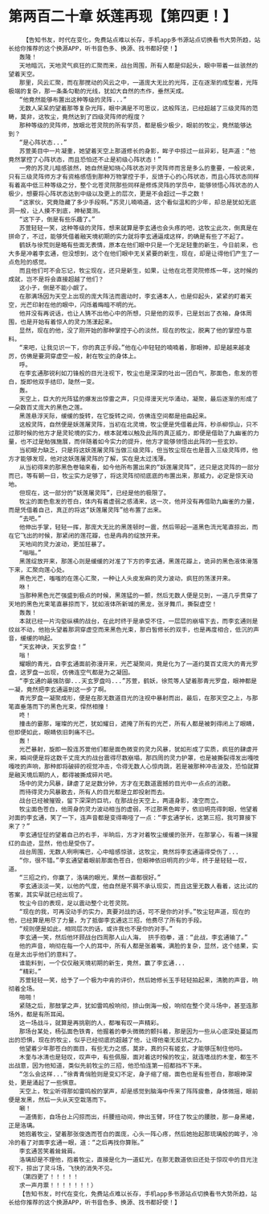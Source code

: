 # 第两百二十章 妖莲再现【第四更！】
        【告知书友，时代在变化，免费站点难以长存，手机app多书源站点切换看书大势所趋，站长给你推荐的这个换源APP，听书音色多、换源、找书都好使！】
       轰隆！
       天地暗沉，天地灵气疯狂的汇聚而来，战台周围，所有人都是仰起头，眼中带着一丝骇然的望着天空。
       那里，风云汇聚，而在那搅动的风云之中，一道庞大无比的光阵，正在逐渐的成型着，光阵极端的复杂，那一条条勾勒的光线，犹如大自然的杰作，垂然天成。
       “他竟然能够布置出这种等级的灵阵...”
       无数人呆呆的望着那等复杂光阵，眼中满是不可思议，这般阵法，已经超越了三级灵阵的范畴，莫非，这牧尘，竟然达到了四级灵阵师的程度？
       那种等级的灵阵师，放眼北苍灵院的所有学员，都是极少极少，眼前的牧尘，竟然能够达到？
       “是心阵状态...”
       苏萱美目中一片凝重，她望着天空上那道修长的身影，眸子中掠过一丝异彩，轻声道：“他竟然掌控了心阵状态，而且恐怕还不止是初级心阵状态！”
       一旁的苏灵儿暗感骇然，她自然是知晓心阵状态对于灵阵师而言是多么的重要，一般说来，只有三级灵阵师方才有资格感悟到那种万物掌控于手，反馈于心的心阵状态，而且心阵状态同样有着高中低三种等级之分，整个北苍灵院那些同样是修炼灵阵的学员中，能够领悟心阵状态的人极少，想要将心阵状态达到中级以及更上的层次，更是不会超过一手之数！
       “这家伙，究竟隐藏了多少手段啊。”苏灵儿喃喃道，这个看似温和的少年，却总是犹如无底洞一般，让人摸不到底，神秘莫测。
       “这下子，倒是有些乐趣了。”
       苏萱轻轻一笑，这种等级的灵阵，想来就算是李玄通也会头疼的吧，这牧尘此次，倒真是在拼命了，不过，能够凭借着融天境初期的实力就将李玄通逼成这样，的确是有些了不起了。
       鹤妖与徐荒则是略有些面无表情，原本在他们眼中只是一个无足轻重的新生，今日前来，也大多是冲着李玄通，但没想到，这个在他们眼中无关紧要的新生，现在，却是让得他们产生了一点危险的感觉。
       而且他们可不会忘记，牧尘现在，还只是新生，如果，让他在北苍灵院修炼一年，这时候的成就，岂不是将会直接超越了他们？
       这小子，倒是不能小觑了。
       在那满场因为天空上出现的庞大阵法而震动时，李玄通本人，也是仰起头，紧紧的盯着天空，光芒印射在他的眼中，闪烁着晦暗不明的光。
       他并没有再说话，也让人猜不出他心中的所想，只是他的双手，已是划出了衣袖，身体周围，也是开始有着惊人的灵力荡漾起来。
       显然，现在的他，没了刚开始的那种掌控于心的淡然，现在的牧尘，脱离了他的掌控与意料。
       “来吧，让我见识一下，你的真正手段。”他在心中轻轻的喃喃着，那眼神，却是越来越凌厉，仿佛是要洞穿虚空一般，射在牧尘的身体上。
       呼。
       在李玄通那锐利如刀锋般的目光注视下，牧尘也是深深的吐出一团白气，那面色，愈发的苍白，旋即他双手结印，陡然一变。
       轰。
       天空上，巨大的光阵猛的爆发出惊雷之声，只见得漫天光华涌动，凝聚，最后逐渐的形成了一朵数百丈庞大的黑色之莲。
       黑莲悬浮天际，缓缓的旋转，在它旋转之间，仿佛连空间都是扭曲起来。
       这般灵阵，自然便是妖莲屠灵阵，当初在北灵境，牧尘便是凭借着此阵，秒杀柳惊山，只不过那时候的他方才是灵轮境的实力，根本就难以触及此阵的真正威力，即便是借助了九幽雀的力量，也不过是勉强施展，而伴随着如今实力的提升，他方才能够领悟出此阵的一些玄妙。
       当初眼力缺乏，只是将这妖莲屠灵阵当做三级灵阵，但当牧尘现在也是晋入三级灵阵师，他方才能够发现，他对这妖莲屠灵阵的了解，实在是太过浅薄。
       从当初得来的那黑色卷轴来看，如今他所布置出来的“妖莲屠灵阵”，还只是这灵阵的一部分而已，等有朝一日，牧尘实力足够了，将这灵阵彻彻底底的布置出来，那威力，必定是惊天动地。
       但现在，这一部分的“妖莲屠灵阵”，已经是他的极限了。
       牧尘的面色愈发的苍白，体内有着虚弱之感涌来，这一次，他并没有再借助九幽雀的力量，而是凭借着自己，真正的将这“妖莲屠灵阵”给布置了出来。
       “去吧。”
       他伸出手掌，轻轻一挥，那庞大无比的黑莲顿时一震，然后带起一道黑色流光笔直掠出，而在它飞出的时候，那紧闭的莲花瓣，也是冉冉的绽放开来。
       天地间的灵力波动，更加狂暴了。
       “嗡嗡。”
       黑莲绽放开来，那莲心则是缓缓的对准了下方的李玄通，黑莲花瓣上，诡异的黑色液体滑落下来，汇聚向莲心处。
       黑色光芒，嗤嗤的在莲心汇聚，一种让人头皮发麻的灵力波动，疯狂的荡漾开来。
       咻！
       当那种黑色光芒强盛到极点的时候，黑莲猛的一颤，然后无数人便是见到，一道几乎贯穿了天地的黑色光束笔直暴掠而下，犹如液体所新城的黑龙，张牙舞爪，撕裂虚空！
       轰轰！
       本就已经一片沟壑纵横的战台，在此时终于是承受不住，一层层的崩塌下去，而李玄通则是纹丝不动，他抬头望着那洞穿虚空而来黑色光束，那白皙修长的双手，也是再度相合，低沉的声音，缓缓的响起。
       “天玄神诀，天玄罗盘！”
       嗡！
       耀眼的青光，自李玄通面前弥漫开来，光芒凝聚间，竟是化为了一道约莫百丈庞大的青光罗盘，这罗盘一出现，仿佛连空气都是为之凝固。
       “李玄通的最强防御...天玄罗盘吗...”苏萱，鹤妖，徐荒等人望着那青光罗盘，眼神都是一凝，竟然把李玄通逼到这一步了啊。
       青光罗盘一凝聚成形，便是在那无数道目光的注视中暴射而出，最后，在那天空之上，与那笔直垂落而下的黑色光束，悍然相撞！
       咚！
       撞击的霎那，璀璨的光芒，犹如耀日，遮掩了所有的光芒，所有人都是被刺得闭上了眼睛，但即便如此，眼睛依旧刺痛不已。
       轰！
       光芒暴射，旋即一股连苏萱他们都是面色微变的灵力风暴，犹如形成了实质，疯狂的肆虐开来，瞬间便是将这数千丈庞大的战台震得尽数崩塌，那四周的灵力护罩，也是被撕裂得发出嘎吱嘎吱的声响，那种即将破碎的视觉冲击，令得无数人心惊肉跳，若是被那种冲击波及，恐怕就算是融天境后期的人，都得被撕成碎片吧。
       场中的灵力风暴，肆虐了足足数分钟，方才在无数道震撼的目光中一点点的消散。
       而待得灵力风暴散去，所有人的目光都是立即投射而去。
       战台已经被摧毁，留下深深的巨坑，在那战台天空上，两道身影，凌空而立。
       牧尘面色苍白，他周身的灵力波动相当的虚弱，不过那黑色眸子，依旧明亮得刺眼，他望着对面的李玄通，笑了一下，连声音都是变得嘶哑了一点：“李玄通学长，这第三招，我可算接下来了？”
       李玄通怔怔的望着自己的右手，半晌后，方才对着牧尘缓缓的张开，在那掌心，有着一抹猩红的血迹，显然，他也是受伤了。
       战台周围，无数人咧咧嘴巴，心中暗感惊骇，这牧尘，竟然将李玄通逼得受伤了...
       “你，很不错。”李玄通望着眼前那面色苍白，但眼神依旧明亮的少年，终于是轻轻一叹，道。
       “三招之约，你赢了，洛璃的眼光，果然一直都很好。”
       李玄通淡淡一笑，以他的气度，他自然是不屑不承认现实，而且这里无数人看着，这比试的答案，其实早就已经出现了。
       牧尘今日的表现，足以震动整个北苍灵院。
       “现在的我，可再没动手的实力，真要对战的话，可不是你的对手。”牧尘轻声道，现在的他，已经算是用尽了力量，为了抵御李玄通这三招，他费尽了所有的手段。
       “规则便是如此，相同层次的话，或许我也不是你的对手。”
       李玄通一笑，然后他环顾战台四周那人山人海， 拱手抱拳，道：“此战，李玄通输了。”
       他的声音，响彻在每一个人的耳中，所有人都是张着嘴，满脸的复杂，显然，这个结果，实在是太出乎他们的意料了。
       谁能料到，一个仅仅融天境初期的新生，竟然，赢了李玄通...
       “精彩。”
       苏萱轻轻一笑，给予了一个极为中肯的评价，然后她修长玉手轻轻拍起来，清脆的声音，响彻着全场。
       啪啪！
       紧随之后，那鼓掌之声，犹如雷鸣般响彻，排山倒海一般，响彻在整个灵斗场中，甚至连那场外，都是有所耳闻。
       这一场战斗，就算是再挑剔的人，都唯有叹一声精彩。
       那场台某处，杨弘面色铁青，他握着的拳头微微的颤抖着，那是因为一些从心底深处蔓延而出的恐惧，现在的牧尘，似乎已经彻底的超越了他，让得他毫无反抗之力。
       他望着少年那苍白的面目，有些无力之感，莫非，真的只有姬玄，才能够压制住他吗。
       木奎与冰清也是轻叹，叹声中，有些佩服，面对着这时候的牧尘，就连嗜战的木奎，都生不出战意，因为他知道，类似先前牧尘的三招，他恐怕连第一招都挡不下来。
       “怎么会这样...”徐青青俏脸则是变幻不定，身子缩了缩，面色也是有些苍白，那眼神深处，更是涌起了一些惧意。
       天空上，牧尘听得那如雷鸣般的掌声，却是感觉到脑海中传来了阵阵疲惫，身体微摇，眼前便是发黑，然后一头从天空栽落而下。
       唰！
       一道倩影，自场台上闪掠而出，纤腰扭动间，伸出玉臂，环住了牧尘的腰肢，那一身黑裙，正是洛璃。
       她抱着牧尘，望着那张俊逸而苍白的面庞，心头一阵心疼，然后她抬起那琉璃般的眸子，冷冷的看了对面李玄通一眼，道：“之后再找你算账。”
       李玄通苦笑着耸耸肩。
       洛璃却是不理他，抱着牧尘，直接是化为一道虹光，在那无数道依旧还处于惊叹中的目光注视下，掠出了灵斗场，飞快的消失不见。
       （第四更了！！！！！
       求一声月票！！！！！！！）
       【告知书友，时代在变化，免费站点难以长存，手机app多书源站点切换看书大势所趋，站长给你推荐的这个换源APP，听书音色多、换源、找书都好使！】